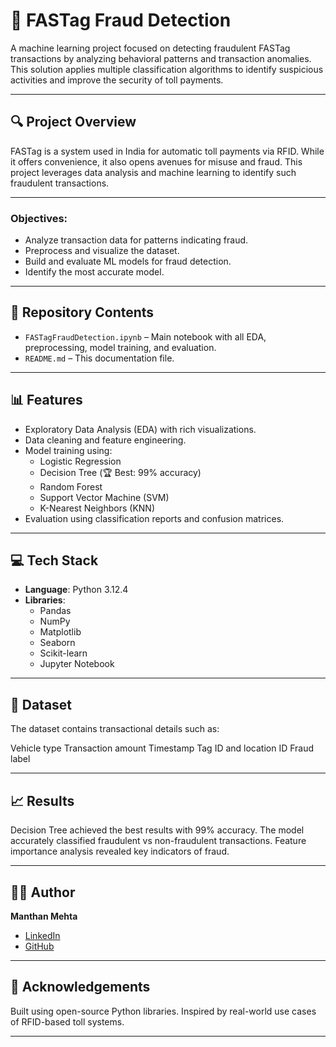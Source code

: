 # 🚗 FASTag Fraud Detection

A machine learning project focused on detecting fraudulent FASTag transactions by analyzing behavioral patterns and transaction anomalies. This solution applies multiple classification algorithms to identify suspicious activities and improve the security of toll payments.

---

## 🔍 Project Overview

FASTag is a system used in India for automatic toll payments via RFID. While it offers convenience, it also opens avenues for misuse and fraud. This project leverages data analysis and machine learning to identify such fraudulent transactions.

---

### Objectives:
- Analyze transaction data for patterns indicating fraud.
- Preprocess and visualize the dataset.
- Build and evaluate ML models for fraud detection.
- Identify the most accurate model.

---

## 📁 Repository Contents

- `FASTagFraudDetection.ipynb` – Main notebook with all EDA, preprocessing, model training, and evaluation.
- `README.md` – This documentation file.

---

## 📊 Features

- Exploratory Data Analysis (EDA) with rich visualizations.
- Data cleaning and feature engineering.
- Model training using:
  - Logistic Regression
  - Decision Tree (🏆 Best: 99% accuracy)
  - Random Forest
  - Support Vector Machine (SVM)
  - K-Nearest Neighbors (KNN)
- Evaluation using classification reports and confusion matrices.

---

## 💻 Tech Stack

- **Language**: Python 3.12.4  
- **Libraries**:
  - Pandas
  - NumPy
  - Matplotlib
  - Seaborn
  - Scikit-learn
  - Jupyter Notebook

---

## 📌 Dataset
The dataset contains transactional details such as:

Vehicle type
Transaction amount
Timestamp
Tag ID and location ID
Fraud label

---

## 📈 Results
Decision Tree achieved the best results with 99% accuracy.
The model accurately classified fraudulent vs non-fraudulent transactions.
Feature importance analysis revealed key indicators of fraud.

---

## 🧑‍💻 Author
**Manthan Mehta**  
- [LinkedIn](https://www.linkedin.com/in/manthan7mehta)  
- [GitHub](https://github.com/manthan7mehta)

---

## 🙌 Acknowledgements
Built using open-source Python libraries.
Inspired by real-world use cases of RFID-based toll systems.

---
